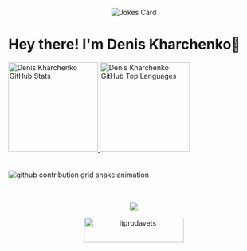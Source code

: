 <p
  align="center">
  <img
    src="https://readme-jokes.vercel.app/api"
    alt="Jokes Card"
  />
</p>

# Hey there! I'm Denis Kharchenko👋

<a href="https://github.com/itprodavets">
  <img
    height="180"
    src="https://github-readme-stats.vercel.app/api?username=itprodavets&show_icons=true&theme=shades-of-purple&count_private=true"
    alt="Denis Kharchenko GitHub Stats" />
  <img
    height="180"
    src="https://github-readme-stats.vercel.app/api/top-langs/?username=itprodavets&theme=shades-of-purple&layout=compact"
    alt="Denis Kharchenko GitHub Top Languages" />
</a>

</br>
</br>
</br>

<picture>
  <source
    media="(prefers-color-scheme: dark)"
    srcset="https://raw.githubusercontent.com/platane/platane/output/github-contribution-grid-snake-dark.svg">
  <source
    media="(prefers-color-scheme: light)" srcset="https://raw.githubusercontent.com/itprodavets/itprodavets/output/github-contribution-grid-snake.svg">
  <img
    alt="github contribution grid snake animation"
    src="https://raw.githubusercontent.com/itprodavets/itprodavets/output/github-contribution-grid-snake.svg">
</picture>

</br>
</br>
</br>

<p
  align="center">
    <img
      src="https://komarev.com/ghpvc/?username=itprodavets&&style=flat-square"
    />
  <p
    align="center">
    <a
      href="https://www.buymeacoffee.com/itprodavets">
        <img
          src="https://cdn.buymeacoffee.com/buttons/v2/default-yellow.png"
          height="50"
          width="200"
          alt="itprodavets" />
    </a>
  </p>
</p>
